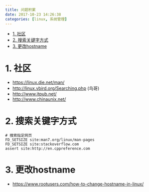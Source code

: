 ```yaml
---
title: 问题积累
date: 2017-10-23 14:26:38
categories: [linux, 系统管理]
---
```


<!-- TOC -->

- [1. 社区](#1-社区)
- [2. 搜索关键字方式](#2-搜索关键字方式)
- [3. 更改hostname](#3-更改hostname)

<!-- /TOC -->
<a id="markdown-1-社区" name="1-社区"></a>
# 1. 社区
* https://linux.die.net/man/ 
* http://linux.vbird.org/Searching.php (鸟哥)
* http://www.itpub.net/
* http://www.chinaunix.net/

<a id="markdown-2-搜索关键字方式" name="2-搜索关键字方式"></a>
# 2. 搜索关键字方式

```
# 搜索指定网页
FD_SETSIZE site:man7.org/linux/man-pages
FD_SETSIZE site:stackoverflow.com
assert site:http://en.cppreference.com
```

<a id="markdown-3-更改hostname" name="3-更改hostname"></a>
# 3. 更改hostname
* https://www.rootusers.com/how-to-change-hostname-in-linux/
